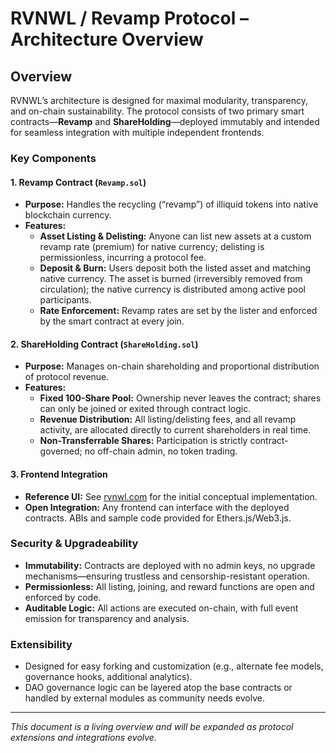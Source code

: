 # RVNWL / Revamp Protocol – Architecture Overview

## Overview

RVNWL’s architecture is designed for maximal modularity, transparency, and on-chain sustainability. The protocol consists of two primary smart contracts—**Revamp** and **ShareHolding**—deployed immutably and intended for seamless integration with multiple independent frontends.

### Key Components

#### 1. Revamp Contract (`Revamp.sol`)
- **Purpose:** Handles the recycling (“revamp”) of illiquid tokens into native blockchain currency.
- **Features:**
  - **Asset Listing & Delisting:** Anyone can list new assets at a custom revamp rate (premium) for native currency; delisting is permissionless, incurring a protocol fee.
  - **Deposit & Burn:** Users deposit both the listed asset and matching native currency. The asset is burned (irreversibly removed from circulation); the native currency is distributed among active pool participants.
  - **Rate Enforcement:** Revamp rates are set by the lister and enforced by the smart contract at every join.

#### 2. ShareHolding Contract (`ShareHolding.sol`)
- **Purpose:** Manages on-chain shareholding and proportional distribution of protocol revenue.
- **Features:**
  - **Fixed 100-Share Pool:** Ownership never leaves the contract; shares can only be joined or exited through contract logic.
  - **Revenue Distribution:** All listing/delisting fees, and all revamp activity, are allocated directly to current shareholders in real time.
  - **Non-Transferrable Shares:** Participation is strictly contract-governed; no off-chain admin, no token trading.

#### 3. Frontend Integration
- **Reference UI:** See [rvnwl.com](https://rvnwl.com) for the initial conceptual implementation.
- **Open Integration:** Any frontend can interface with the deployed contracts. ABIs and sample code provided for Ethers.js/Web3.js.

### Security & Upgradeability

- **Immutability:** Contracts are deployed with no admin keys, no upgrade mechanisms—ensuring trustless and censorship-resistant operation.
- **Permissionless:** All listing, joining, and reward functions are open and enforced by code.
- **Auditable Logic:** All actions are executed on-chain, with full event emission for transparency and analysis.

### Extensibility

- Designed for easy forking and customization (e.g., alternate fee models, governance hooks, additional analytics).
- DAO governance logic can be layered atop the base contracts or handled by external modules as community needs evolve.

---

*This document is a living overview and will be expanded as protocol extensions and integrations evolve.*
